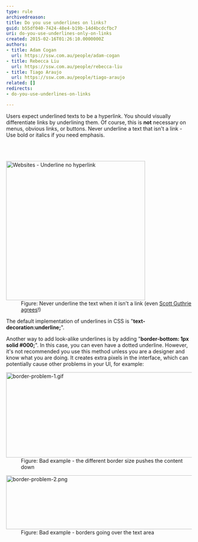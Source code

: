 ```yaml
---
type: rule
archivedreason: 
title: Do you use underlines on links?
guid: b55df040-7424-48e4-b19b-14d4bcdcfbc7
uri: do-you-use-underlines-only-on-links
created: 2015-02-16T01:26:10.0000000Z
authors:
- title: Adam Cogan
  url: https://ssw.com.au/people/adam-cogan
- title: Rebecca Liu
  url: https://ssw.com.au/people/rebecca-liu
- title: Tiago Araujo
  url: https://ssw.com.au/people/tiago-araujo
related: []
redirects:
- do-you-use-underlines-on-links

---
```



<p>​Users expect&#160;underlined texts to be a hyperlink. You should visually differentiate links by underlining them. Of course, this&#160;is <b>not</b> necessary on menus, obvious links,​&#160;or buttons.&#160;Never underline a text that isn't a link - Use bold or italics if you need&#160;emphasis.<br></p>
<br><excerpt class='endintro'></excerpt><br>
<dl class="badImage"><dt>
      <img alt="Websites - Underline no hyperlink" src="http&#58;//www.ssw.com.au/SSW/Standards/Rules/Images/Websites_UnderlineNoHyperlink.gif" data-pin-nopin="true" style="width&#58;377px;" /> 
   </dt><dd>Figure&#58; Never underline the text when it isn't a link (even 
      <a target="_blank" href="https&#58;//weblogs.asp.net/scottgu/28748">Scott Guthrie agrees</a>!)<br></dd></dl><p>The default implementation of underlines in CSS is &quot;<b>text-decoration&#58;underline;</b>&quot;.<br></p><p>Another way to add look-alike underlines is by adding &quot;<b>border-bottom&#58; 1px solid #000;</b>&quot;. In this case, you can even&#160;have a dotted underline. However, it's not recommended you use this method unless you are a designer and know what you are doing. It creates extra pixels in the interface, which can potentially cause other problems in your UI, for example&#58;</p><dl class="badImage"><dt><img src="/PublishingImages/border-problem-1.gif" alt="border-problem-1.gif" style="width&#58;600px;height&#58;231px;" /></dt><dd>Figure&#58; Bad example - the different border size pushes the content down</dd></dl><dl class="badImage"><dt><img src="/PublishingImages/border-problem-2.png" alt="border-problem-2.png" style="width&#58;600px;height&#58;146px;" /></dt><dd>Figure&#58; Bad example - borders going over the text area​<br></dd></dl>


